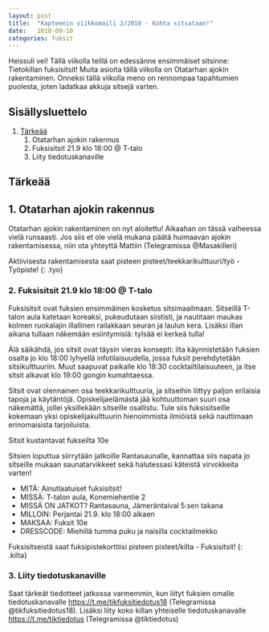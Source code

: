 ```yaml
---
layout: post
title:  "Kapteenin viikkomaili 2/2018 - Kohta sitsataan!"
date:   2018-09-10
categories: fuksit
---
```


Heissuli vei! Tällä viikolla teillä on edessänne ensimmäiset sitsinne: Tietokillan fuksisitsit! Muita asioita tällä viikolla on Otatarhan ajokin rakentaminen. Onneksi tällä viikolla meno on rennompaa tapahtumien puolesta, joten ladatkaa akkuja sitsejä varten.

## Sisällysluettelo
1.	[Tärkeää](#tärkeää)
	1. Otatarhan ajokin rakennus
	2. Fuksisitsit 21.9 klo 18:00 @ T-talo
	3. Liity tiedotuskanaville

## Tärkeää

## 1. Otatarhan ajokin rakennus
Otatarhan ajokin rakentaminen on nyt aloitettu! Aikaahan on tässä vaiheessa vielä runsaasti. Jos siis et ole vielä mukana päätä huimaavan ajokin rakentamisessa, niin ota yhteyttä Mattiin (Telegramissa @Masakilleri)

Aktiivisesta rakentamisesta saat pisteen pisteet/teekkarikulttuuri/työ - Työpiste!
{: .tyo}

### 2. Fuksisitsit 21.9 klo 18:00 @ T-talo
Fuksisitsit ovat fuksien ensimmäinen kosketus sitsimaailmaan. Sitseillä T-talon aula katetaan koreaksi, pukeudutaan siististi, ja nautitaan maukas kolmen ruokalajin illallinen railakkaan seuran ja laulun kera. Lisäksi illan aikana tullaan näkemään esiintymisiä: tylsää ei kerkeä tulla!

Älä säikähdä, jos sitsit ovat täysin vieras konsepti: ilta käynnistetään fuksien osalta jo klo 18:00 lyhyellä infotilaisuudella, jossa fuksit perehdytetään sitsikulttuuriin. Muut saapuvat paikalle klo 18:30 cocktailtilaisuuteen, ja itse sitsit alkavat klo 19:00 gongin kumahtaessa.

Sitsit ovat olennainen osa teekkarikulttuuria, ja sitseihin liittyy paljon erilaisia tapoja ja käytäntöjä. Opiskelijaelämästä jää kohtuuttoman suuri osa näkemättä, jollei yksillekään sitseille osallistu. Tule siis fuksisitseille kokemaan yksi opiskelijakulttuurin hienoimmista ilmiöistä sekä nauttimaan erinomaisista tarjoiluista.

Sitsit kustantavat fukseilta 10e

Sitsien loputtua siirrytään jatkoille Rantasaunalle, kannattaa siis napata jo sitseille mukaan saunatarvikkeet sekä halutessasi käteistä virvokkeita varten!

* MITÄ: Ainutlaatuiset fuksisitsit!
* MISSÄ: T-talon aula, Konemiehentie 2
* MISSÄ ON JATKOT? Rantasauna, Jämeräntaival 5:sen takana
* MILLOIN: Perjantai 21.9. klo 18:00 alkaen
* MAKSAA: Fuksit 10e
* DRESSCODE: Miehillä tumma puku ja naisilla cocktailmekko

Fuksisitseistä saat fuksipistekorttiisi pisteen pisteet/kilta - Fuksisitsit!
{: .kilta}

### 3. Liity tiedotuskanaville
Saat tärkeät tiedotteet jatkossa varmemmin, kun liityt fuksien omalle tiedotuskanavalle <https://t.me/tikfuksitiedotus18> (Telegramissa @tikfuksitiedotus18). Lisäksi liity koko killan yhteiselle tiedotuskanavalle <https://t.me/tiktiedotus> (Telegramissa @tiktiedotus)